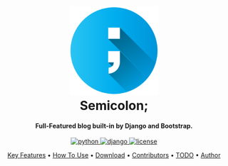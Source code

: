 <h1 align="center">
  <br>
  <a href="http://www.amitmerchant.com/electron-markdownify"><img src="./blog/static/semicolon.png" alt="Markdownify" width="200"></a>
  <br>
  Semicolon;
  <br>
</h1>
<h4 align="center">Full-Featured blog built-in by Django and Bootstrap.</h4>

<p align="center">
  <a href="https://python.org/downloads/">
    <img src="https://img.shields.io/pypi/pyversions/Django.svg" alt="python">
  </a>
  <a href="https://djangoproject.com/">
    <img src="https://img.shields.io/badge/django-4.0-success.svg" alt="django">
  </a>
  <a href="https://choosealicense.com/licenses/mit/">
    <img src="https://img.shields.io/apm/l/vim-mode.svg" alt="license">
  </a>
</p>
<p align="center">
  <a href="#key-features">Key Features</a> •
  <a href="#how-to-use">How To Use</a> •
  <a href="#download">Download</a> •
  <a href="#credits">Contributors</a> •
  <a href="#related">TODO</a> •
  <a href="#license">Author</a>
</p>

<!-- ![screenshot](https://raw.githubusercontent.com/amitmerchant1990/electron-markdownify/master/app/img/markdownify.gif) -->
